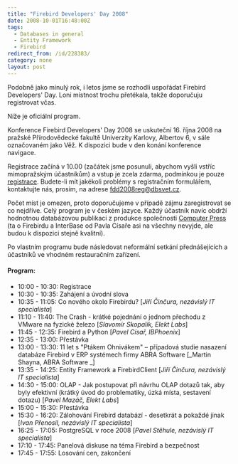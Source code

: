 ```yaml
---
title: "Firebird Developers' Day 2008"
date: 2008-10-01T16:48:00Z
tags:
  - Databases in general
  - Entity Framework
  - Firebird
redirect_from: /id/228383/
category: none
layout: post
---
```

Podobně jako minulý rok, i letos jsme se rozhodli uspořádat Firebird Developers' Day. Loni místnost trochu přetékala, takže doporučuju registrovat včas.

Níže je oficiální program.

Konference Firebird Developers' Day 2008 se uskuteční 16. října 2008 na pražské Přírodovědecké fakultě Univerzity Karlovy, Albertov 6, v sále označovaném jako Věž. K dispozici bude v den konání konference navigace.

Registrace začíná v 10.00 (začátek jsme posunuli, abychom vyšli vstříc mimopražským účastníkům) a vstup je zcela zdarma, podmínkou je pouze [registrace][1]. Budete-li mít jakékoli problémy s registračním formulářem, kontaktujte nás, prosím, na adrese [fdd2008reg@dbsvet.cz][2].

Počet míst je omezen, proto doporučujeme v případě zájmu zaregistrovat se co nejdříve. Celý program je v českém jazyce. Každý účastník navíc obdrží hodnotnou databázovou publikaci z produkce společnosti [Computer Press][3] (ta o Firebirdu a InterBase od Pavla Císaře asi na všechny nevyjde, ale budou k dispozici stejně kvalitní).

Po vlastním programu bude následovat neformální setkání přednášejících a účastníků ve vhodném restauračním zařízení.

#### Program:

* 10:00 - 10:30: Registrace
* 10:30 - 10:35: Zahájení a úvodní slova
* 10:35 - 11:05: Co nového okolo Firebirdu? [_Jiří Činčura, nezávislý IT specialista_]
* 11:10 - 11:40: The Crash - krátké pojednání o jednom přechodu z VMware na fyzické železo [_Slavomír Skopalik, Elekt Labs_]
* 11:45 - 12:35: Firebird a Python [_Pavel Císař, IBPhoenix_]
* 12:35 - 13:00: Přestávka
* 13:00 - 13:30: 11 let s "Ptákem Ohnivákem" – případová studie nasazení databáze Firebird v ERP systémech firmy ABRA Software [_Martin Shayna, ABRA Software _]
* 13:35 - 14:25: Entity Framework a FirebirdClient [_Jiří Činčura, nezávislý IT specialista_]
* 14:30 - 15:00: OLAP - Jak postupovat při návrhu OLAP dotazů tak, aby byly efektivní (krátký úvod do problematiky, úzká místa, sestavení dotazu) [_Pavel Mazáč, Elekt Labs_]
* 15:00 - 15:30: Přestávka
* 15:30 - 16:20: Zálohování Firebird databází - desetkrát a pokaždé jinak [_Ivan Přenosil, nezávislý IT specialista_]
* 16:25 - 17:05: PostgreSQL v roce 2008 [_Pavel Stěhule, nezávislý IT specialista_]
* 17:10 - 17:45: Panelová diskuse na téma Firebird a bezpečnost
* 17:45 - 17:55: Losování cen, zakončení

[1]: http://www.dbsvet.cz/sablony/fdd2008reg/index.html
[2]: mailto:fdd2008reg@dbsvet.cz
[3]: http://www.cpress.cz/
